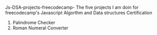 Js-DSA-projects-freecodecamp-
The five projects I am doin for freecodecamp's Javascript Algorthm and Data structures Certification

1. Palindrome Checker
2. Roman Numeral Converter